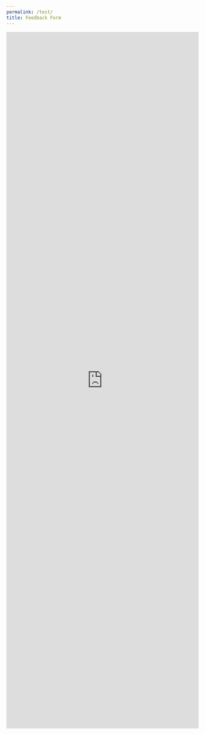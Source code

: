 ```yaml
---
permalink: /test/
title: Feedback Form
---
```

<style>
.responsive-wrap iframe{ max-width: 100%;}
</style>
<div class="responsive-wrap" markdown="0">
<!-- this is the embed code provided by Google -->
<iframe src="https://docs.google.com/forms/d/e/1FAIpQLSca7dpAcoJTqfdTunUGoqXmK84aM5Fu-hyZN9I5cliolWcDCg/viewform?embedded=true" width="640" height="1825" frameborder="0" marginheight="0" marginwidth="0">Loading…</iframe>
<!-- Google embed ends -->
</div>
